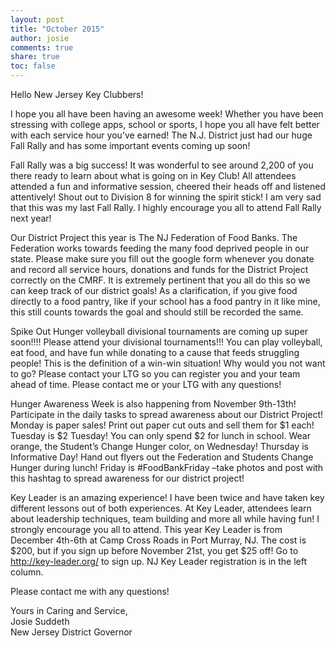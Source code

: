 ```yaml
---
layout: post
title: "October 2015"
author: josie
comments: true
share: true
toc: false
---
```

Hello New Jersey Key Clubbers!

I hope you all have been having an awesome week! Whether you have been stressing with college apps, school or sports, I hope you all have felt better with each service hour you’ve earned! The N.J. District just had our huge Fall Rally and has some important events coming up soon!

Fall Rally was a big success! It was wonderful to see around 2,200 of you there ready to learn about what is going on in Key Club! All attendees attended a fun and informative session, cheered their heads off and listened attentively! Shout out to Division 8 for winning the spirit stick! I am very sad that this was my last Fall Rally. I highly encourage you all to attend Fall Rally next year!

Our District Project this year is The NJ Federation of Food Banks. The Federation works towards feeding the many food deprived people in our state. Please make sure you fill out the google form whenever you donate and record all service hours, donations and funds for the District Project correctly on the CMRF. It is extremely pertinent that you all do this so we can keep track of our district goals! As a clarification, if you give food directly to a food pantry, like if your school has a food pantry in it like mine, this still counts towards the goal and should still be recorded the same.

Spike Out Hunger volleyball divisional tournaments are coming up super soon!!!! Please attend your divisional tournaments!!! You can play volleyball, eat food, and have fun while donating to a cause that feeds struggling people! This is the definition of a win-win situation! Why would you not want to go? Please contact your LTG so you can register you and your team ahead of time. Please contact me or your LTG with any questions!

Hunger Awareness Week is also happening from November 9th-13th! Participate in the daily tasks to spread awareness about our District Project! Monday is paper sales! Print out paper cut outs and sell them for $1 each! Tuesday is $2 Tuesday! You can only spend $2 for lunch in school. Wear orange, the Student’s Change Hunger color, on Wednesday! Thursday is Informative Day! Hand out flyers out the Federation and Students Change Hunger during lunch! Friday is #FoodBankFriday –take photos and post with this hashtag to spread awareness for our district project! 

Key Leader is an amazing experience! I have been twice and have taken key different lessons out of both experiences. At Key Leader, attendees learn about leadership techniques, team building and more all while having fun! I strongly encourage you all to attend. This year Key Leader is from December 4th-6th at Camp Cross Roads in Port Murray, NJ. The cost is $200, but if you sign up before November 21st, you get $25 off! Go to http://key-leader.org/ to sign up. NJ Key Leader registration is in the left column. 

Please contact me with any questions!

Yours in Caring and Service,<br>
Josie Suddeth<br>
New Jersey District Governor



